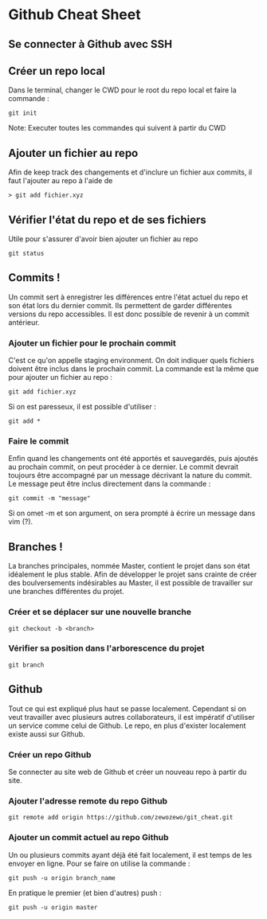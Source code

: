 # Github Cheat Sheet

## Se connecter à Github avec SSH

## Créer un repo local

Dans le terminal, changer le CWD pour le root du repo local et faire la commande :
```
git init
```

Note: Executer toutes les commandes qui suivent à partir du CWD
## Ajouter un fichier au repo

Afin de keep track des changements et d'inclure un fichier aux commits, il faut l'ajouter au repo à l'aide de
```
> git add fichier.xyz
```

## Vérifier l'état du repo et de ses fichiers

Utile pour s'assurer d'avoir bien ajouter un fichier au repo
```
git status
```

## Commits !

Un commit sert à enregistrer les différences entre l'état actuel du repo et son état lors du dernier commit.
Ils permettent de garder différentes versions du repo accessibles. Il est donc possible de revenir à un commit antérieur.

### Ajouter un fichier pour le prochain commit
C'est ce qu'on appelle staging environment. On doit indiquer quels fichiers doivent être inclus dans le prochain commit. La commande est la même que pour ajouter un fichier au repo :
```
git add fichier.xyz
```

Si on est paresseux, il est possible d'utiliser :
```
git add *
```

### Faire le commit
Enfin quand les changements ont été apportés et sauvegardés, puis ajoutés au prochain commit, on peut procéder à ce dernier. Le commit devrait toujours être accompagné par un message décrivant la nature du commit. Le message peut être inclus directement dans la commande :
```
git commit -m "message"
```

Si on omet -m et son argument, on sera prompté à écrire un message dans vim (?).

## Branches !

La branches principales, nommée Master, contient le projet dans son état idéalement le plus stable. Afin de développer le projet sans crainte de créer des boulversements indésirables au Master, il est possible de travailler sur une branches différentes du projet.

### Créer et se déplacer sur une nouvelle branche
```
git checkout -b <branch>
```

### Vérifier sa position dans l'arborescence du projet
```
git branch
```

## Github

Tout ce qui est expliqué plus haut se passe localement. Cependant si on veut travailler avec plusieurs autres collaborateurs, il est impératif d'utiliser un service comme celui de Github. Le repo, en plus d'exister localement existe aussi sur Github.

### Créer un repo Github
Se connecter au site web de Github et créer un nouveau repo à partir du site.

### Ajouter l'adresse remote du repo Github
```
git remote add origin https://github.com/zewozewo/git_cheat.git
```

### Ajouter un commit actuel au repo Github
Un ou plusieurs commits ayant déjà été fait localement, il est temps de les envoyer en ligne. Pour se faire on utilise la commande :
```
git push -u origin branch_name
```

En pratique le premier (et bien d'autres) push :
```
git push -u origin master
```
